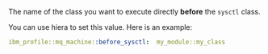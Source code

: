 The name of the class you want to execute directly **before** the `sysctl` class.

You can use hiera to set this value. Here is an example:

```yaml
ibm_profile::mq_machine::before_sysctl:  my_module::my_class
```
